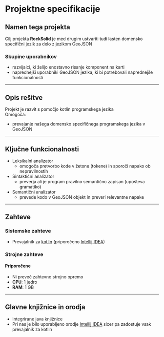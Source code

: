# Projektne specifikacije
## Namen tega projekta
Cilj projekta **RockSolid** je med drugim ustvariti tudi lasten domensko specifični jezik za delo z jezikom GeoJSON
### Skupine uporabnikov
* razvijalci, ki želijo enostavno risanje komponent na karti
* naprednejši uporabniki GeoJSON jezika, ki bi potrebovali naprednejše funkcionalnosti

***
## Opis rešitve
Projekt je razvit s pomočjo kotlin programskega jezika<br>
Omogoča: <br>
* prevajanje našega domensko specifičnega programskega jezika v GeoJSON

***
## Ključne funkcionalnosti
* Leksikalni analizator
  * omogoča pretvorbo kode v žetone (tokene) in sporoči napako ob nepravilnostih
* Sintaktični analizator
  * preverja ali je program pravilno semantično zapisan (upošteva gramatiko)
* Semantični analizator
  * prevede kodo v GeoJSON objekt in preveri relevantne napake

***
## Zahteve
### Sistemske zahteve
* Prevajalnik za [kotlin](https://kotlinlang.org/#) (priporočeno [Intellij IDEA](https://www.jetbrains.com/idea/))
### Strojne zahteve
#### Priporočene
* Ni preveč zahtevno strojno opremo
* **CPU**: 1 jedro
* **RAM**: 1 GB

***
## Glavne knjižnice in orodja
* Integrirane java knjižnice
* Pri nas je bilo uporabljeno orodje [Intellij IDEA](https://www.jetbrains.com/idea/) sicer pa zadostuje vsak prevajalnik za kotlin






